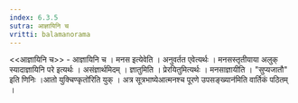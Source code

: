 ```yaml
---
index: 6.3.5
sutra: आज्ञायिनि च
vritti: balamanorama
---
```


<<आज्ञायिनि च>> - आज्ञायिनि च । मनस इत्येवेति । अनुवर्तत एवेत्यर्थः । मनसस्तृतीयाया अलुक् स्यादाज्ञायिनि परे इत्यर्थः । असंज्ञार्थमिदम् । ज्ञातुमिति । प्रेरयितुमित्यर्थः । मनसाज्ञायीति । "सुप्यजातौ" इति णिनिः ।आतो युक्चिण्कृतो॑रिति युक् । अत्र सूत्रभाष्येआत्मनश्च पूरणे उपसङ्ख्यान॑मिति वार्तिकं पठितम् ।